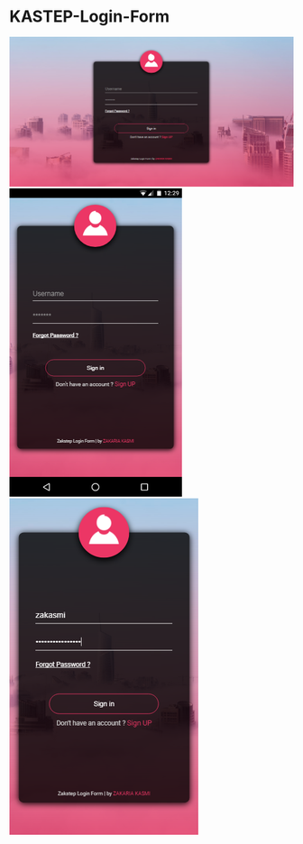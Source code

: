 # KASTEP-Login-Form


<div>
<img src="screenshoots/bg1.png" >
  <img src="screenshoots/bg2.png" >
  <img src="screenshoots/bg3.png" >
</div>

